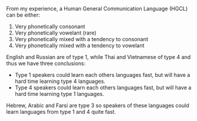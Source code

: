 From my experience, a Human General Communication Language (HGCL) can be either:

1. Very phonetically consonant
1. Very phonetically vowelant (rare)
1. Very phonetically mixed with a tendency to consonant
1. Very phonetically mixed with a tendency to vowelant

English and Russian are of type 1, while Thai and Vietnamese of type 4 and thus we have three conclusions:

* Type 1 speakers could learn each others languages fast, but will have a hard time learning type 4 languages.
* Type 4 speakers could learn each others languages fast, but will have a hard time learning type 1 languages.

Hebrew, Arabic and Farsi are type 3 so speakers of these languages could learn languages from type 1 and 4 quite fast.


